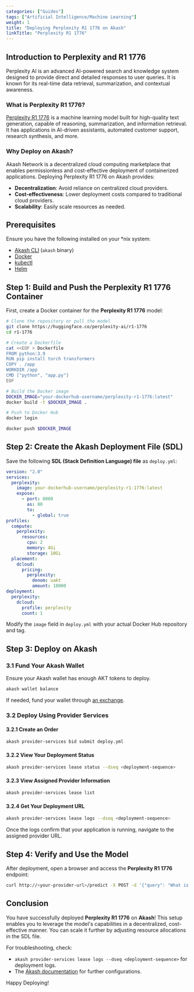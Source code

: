 ```yaml
---
categories: ["Guides"]
tags: ["Artificial Intelligence/Machine Learning"]
weight: 1
title: "Deploying Perplexity R1 1776 on Akash"
linkTitle: "Perplexity R1 1776"
---
```


## Introduction to Perplexity and R1 1776

Perplexity AI is an advanced AI-powered search and knowledge system designed to provide direct and detailed responses to user queries. It is known for its real-time data retrieval, summarization, and contextual awareness.

### What is Perplexity R1 1776?

[Perplexity R1 1776](https://huggingface.co/perplexity-ai/r1-1776) is a machine learning model built for high-quality text generation, capable of reasoning, summarization, and information retrieval. It has applications in AI-driven assistants, automated customer support, research synthesis, and more.

### Why Deploy on Akash?

Akash Network is a decentralized cloud computing marketplace that enables permissionless and cost-effective deployment of containerized applications. Deploying Perplexity R1 1776 on Akash provides:
- **Decentralization**: Avoid reliance on centralized cloud providers.
- **Cost-effectiveness**: Lower deployment costs compared to traditional cloud providers.
- **Scalability**: Easily scale resources as needed.

## Prerequisites

Ensure you have the following installed on your *nix system:
- [Akash CLI](https://github.com/akash-network/node) (`akash` binary)
- [Docker](https://docs.docker.com/get-docker/)
- [kubectl](https://kubernetes.io/docs/tasks/tools/)
- [Helm](https://helm.sh/docs/intro/install/)

## Step 1: Build and Push the Perplexity R1 1776 Container

First, create a Docker container for the **Perplexity R1 1776** model:

```bash
# Clone the repository or pull the model
git clone https://huggingface.co/perplexity-ai/r1-1776
cd r1-1776

# Create a Dockerfile
cat <<EOF > Dockerfile
FROM python:3.9
RUN pip install torch transformers
COPY . /app
WORKDIR /app
CMD ["python", "app.py"]
EOF

# Build the Docker image
DOCKER_IMAGE="your-dockerhub-username/perplexity-r1-1776:latest"
docker build -t $DOCKER_IMAGE .

# Push to Docker Hub
docker login

docker push $DOCKER_IMAGE
```

## Step 2: Create the Akash Deployment File (SDL)

Save the following **SDL (Stack Definition Language) file** as `deploy.yml`:

```yaml
version: "2.0"
services:
  perplexity:
    image: your-dockerhub-username/perplexity-r1-1776:latest
    expose:
      - port: 8000
        as: 80
        to:
          - global: true
profiles:
  compute:
    perplexity:
      resources:
        cpu: 2
        memory: 4Gi
        storage: 10Gi
  placement:
    dcloud:
      pricing:
        perplexity:
          denom: uakt
          amount: 10000
deployment:
  perplexity:
    dcloud:
      profile: perplexity
      count: 1
```

Modify the `image` field in `deploy.yml` with your actual Docker Hub repository and tag.

## Step 3: Deploy on Akash

### 3.1 Fund Your Akash Wallet
Ensure your Akash wallet has enough AKT tokens to deploy.

```bash
akash wallet balance
```

If needed, fund your wallet through [an exchange](https://akash.network/token/).

### 3.2 Deploy Using Provider Services

#### 3.2.1 Create an Order
```bash
akash provider-services bid submit deploy.yml
```

#### 3.2.2 View Your Deployment Status
```bash
akash provider-services lease status --dseq <deployment-sequence>
```

#### 3.2.3 View Assigned Provider Information
```bash
akash provider-services lease list
```

#### 3.2.4 Get Your Deployment URL
```bash
akash provider-services lease logs --dseq <deployment-sequence>
```
Once the logs confirm that your application is running, navigate to the assigned provider URL.

## Step 4: Verify and Use the Model

After deployment, open a browser and access the **Perplexity R1 1776** endpoint:
```bash
curl http://<your-provider-url>/predict -X POST -d '{"query": "What is Akash Network?"}'
```

## Conclusion

You have successfully deployed **Perplexity R1 1776** on **Akash**! This setup enables you to leverage the model's capabilities in a decentralized, cost-effective manner. You can scale it further by adjusting resource allocations in the SDL file.

For troubleshooting, check:
- `akash provider-services lease logs --dseq <deployment-sequence>` for deployment logs.
- The [Akash documentation](https://akash.network/docs) for further configurations.

Happy Deploying!
